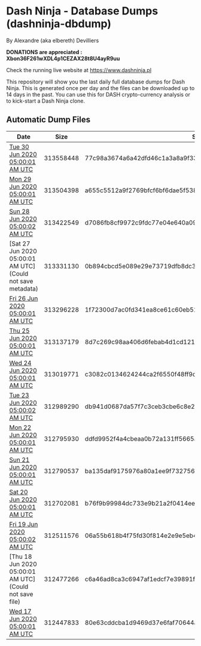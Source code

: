 # Dash Ninja - Database Dumps (dashninja-dbdump)
By Alexandre (aka elbereth) Devilliers

**DONATIONS are appreciated : Xbon36F261wXDL4p1CEZAX28t8U4ayR9uu**

Check the running live website at https://www.dashninja.pl

This repository will show you the last daily full database dumps for Dash Ninja. This is generated once per day and the files can be downloaded up to 14 days in the past.
You can use this for DASH crypto-currency analysis or to kick-start a Dash Ninja clone.


## Automatic Dump Files
| Date | Size | SHA256 |
|--|--|--|
| [Tue 30 Jun 2020 05:00:01 AM UTC](https://transfer.sh/3qdG8/dashninja-dbdump-20200630070001.tar.bz2) | 313558448 | 77c98a3674a6a42dfd46c1a3a8a9f330b2e9e03e6075f863dd8e5c4ffdada711 | 
| [Mon 29 Jun 2020 05:00:01 AM UTC](https://transfer.sh/QSh4W/dashninja-dbdump-20200629070001.tar.bz2) | 313504398 | a655c5512a9f2769bfcf6bf6dae5f53876561c2ed6b70278d4371826e9fcf339 | 
| [Sun 28 Jun 2020 05:00:02 AM UTC](https://transfer.sh/VOY9e/dashninja-dbdump-20200628070002.tar.bz2) | 313422549 | d7086fb8cf9972c9fdc77e04e640a098b9b9fd553f131ab6383016cfc783786d | 
| [Sat 27 Jun 2020 05:00:01 AM UTC](Could not save metadata) | 313331130 | 0b894cbcd5e089e29e73719dfb8dc33777731c13dc355b0b402aeb90e70ea155 | 
| [Fri 26 Jun 2020 05:00:01 AM UTC](https://transfer.sh/jP7Qo/dashninja-dbdump-20200626070001.tar.bz2) | 313296228 | 1f72300d7ac0fd341ea8ce61c60eb51a2862d7ccdb9531c8346fd57303166a54 | 
| [Thu 25 Jun 2020 05:00:01 AM UTC](https://transfer.sh/jG2J6/dashninja-dbdump-20200625070001.tar.bz2) | 313137179 | 8d7c269c98aa406d6febab4d1cd121534c39f1f98e7220f7c9b64cd34d708696 | 
| [Wed 24 Jun 2020 05:00:01 AM UTC](https://transfer.sh/6W0si/dashninja-dbdump-20200624070001.tar.bz2) | 313019771 | c3082c0134624244ca2f6550f48ff9d9945d7d96809ea9340bcd87ea897dd16a | 
| [Tue 23 Jun 2020 05:00:02 AM UTC](https://transfer.sh/JKULC/dashninja-dbdump-20200623070002.tar.bz2) | 312989290 | db941d0687da57f7c3ceb3cbe6c8e2ddaffeb613f2306eb44c4abc999a1d003f | 
| [Mon 22 Jun 2020 05:00:01 AM UTC](https://transfer.sh/yStJd/dashninja-dbdump-20200622070001.tar.bz2) | 312795930 | ddfd9952f4a4cbeaa0b72a131ff5665a5c4cd4aaf7d51f9894e0b7310c9eaf44 | 
| [Sun 21 Jun 2020 05:00:01 AM UTC](https://transfer.sh/H0tYB/dashninja-dbdump-20200621070001.tar.bz2) | 312790537 | ba135daf9175976a80a1ee9f732756093c851f474c318ac124a1dc363ba2fc35 | 
| [Sat 20 Jun 2020 05:00:01 AM UTC](https://transfer.sh/pKZC2/dashninja-dbdump-20200620070001.tar.bz2) | 312702081 | b76f9b99984dc733e9b21a2f0414ee3f4454a7fe540c848fb92cd190a7d28876 | 
| [Fri 19 Jun 2020 05:00:02 AM UTC](https://transfer.sh/nVSvj/dashninja-dbdump-20200619070002.tar.bz2) | 312511576 | 06a55b618b4f75fd30f814e2e9e5eb46f47d562f30da03a8a897324d6e88e544 | 
| [Thu 18 Jun 2020 05:00:01 AM UTC](Could not save file) | 312477266 | c6a46ad8ca3c6947af1edcf7e39891fd2ad5e79e4a26f2c5a1dca84b85ce95ef | 
| [Wed 17 Jun 2020 05:00:01 AM UTC](https://transfer.sh/WaBIs/dashninja-dbdump-20200617070001.tar.bz2) | 312447833 | 80e63cddcba1d9469d37e6faf70644acd77cff16346285ab3ca9615df62dfd35 | 
